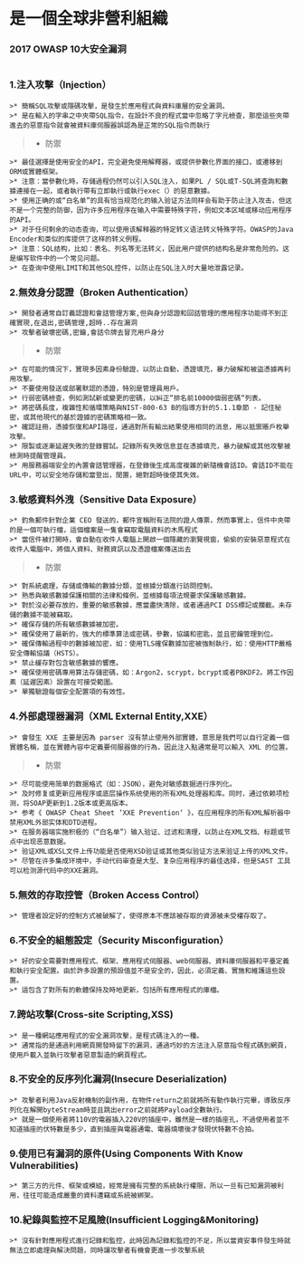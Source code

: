 # 是一個全球非營利組織

### 2017 OWASP 10大安全漏洞
```
```
### 1.注入攻擊（Injection）
```
>* 簡稱SQL攻擊或隱碼攻擊，是發生於應用程式與資料庫層的安全漏洞。
>* 是在輸入的字串之中夾帶SQL指令，在設計不良的程式當中忽略了字元檢查，那麼這些夾帶進去的惡意指令就會被資料庫伺服器誤認為是正常的SQL指令而執行
```

>* 防禦

```
>* 最佳選擇是使用安全的API，完全避免使用解釋器，或提供參數化界面的接口，或遷移到ORM或實體框架。
>* 注意：當參數化時，存儲過程仍然可以引入SQL注入，如果PL / SQL或T-SQL將查詢和數據連接在一起，或者執行帶有立即執行或執行exec（）的惡意數據。
>* 使用正确的或“白名单”的具有恰当规范化的输入验证方法同样会有助于防止注入攻击，但这不是一个完整的防御，因为许多应用程序在输入中需要特殊字符，例如文本区域或移动应用程序的API。
>* 对于任何剩余的动态查询，可以使用该解释器的特定转义语法转义特殊字符。OWASP的Java Encoder和类似的库提供了这样的转义例程。
>* 注意：SQL结构，比如：表名、列名等无法转义，因此用户提供的结构名是非常危险的。这是编写软件中的一个常见问题。
>* 在查询中使用LIMIT和其他SQL控件，以防止在SQL注入时大量地泄露记录。
```
### 2.無效身分認證（Broken Authentication）
```
>* 開發者通常自訂義認證和會話管理方案,但與身分認證和回話管理的應用程序功能得不到正確實現,在退出,密碼管理,超時..存在漏洞
>* 攻擊者破壞密碼,密鑰,會話令牌去冒充用戶身分
```
>* 防禦

```
>* 在可能的情況下，實現多因素身份驗證，以防止自動，憑證填充，暴力破解和被盜憑據再利用攻擊。
>* 不要使用發送或部署默認的憑證，特別是管理員用戶。
>* 行弱密碼檢查，例如測試新或變更的密碼，以糾正“排名前10000個弱密碼“列表。
>* 將密碼長度，複雜性和循環策略與NIST-800-63 B的指導方針的5.1.1章節 - 記住秘密，或其他現代的基於證據的密碼策略相一致。
>* 確認註冊，憑據恢復和API路徑，通過對所有輸出結果使用相同的消息，用以抵禦賬戶枚舉攻擊。
>* 限製或逐漸延遲失敗的登錄嘗試。記錄所有失敗信息並在憑據填充，暴力破解或其他攻擊被檢測時提醒管理員。
>* 用服務器端安全的內置會話管理器，在登錄後生成高度複雜的新隨機會話ID。會話ID不能在URL中，可以安全地存儲和當登出，閒置，絕對超時後使其失效。
```

### 3.敏感資料外洩（Sensitive Data Exposure）
```
>* 釣魚郵件針對企業 CEO 發送的，郵件宣稱附有法院的證人傳票，然而事實上，信件中夾帶的是一個可執行檔，這個檔案是一隻會竊取電腦資料的木馬程式
>* 當信件被打開時，會自動在收件人電腦上開啟一個隱藏的瀏覽視窗，偷偷的安裝惡意程式在收件人電腦中，將個人資料、財務資訊以及憑證檔案傳送出去
```

>* 防禦

```
>* 對系統處理，存儲或傳輸的數據分類，並根據分類進行訪問控制。
>* 熟悉與敏感數據保護相關的法律和條例，並根據每項法規要求保護敏感數據。
>* 對於沒必要存放的，重要的敏感數據，應當盡快清除，或者通過PCI DSS標記或攔截。未存儲的數據不能被竊取。
>* 確保存儲的所有敏感數據被加密。
>* 確保使用了最新的，強大的標準算法或密碼，參數，協議和密匙，並且密鑰管理到位。
>* 確保傳輸過程中的數據被加密，如：使用TLS確保數據加密被強制執行，如：使用HTTP嚴格安全傳輸協議（HSTS）。
>* 禁止緩存對包含敏感數據的響應。
>* 確保使用密碼專用算法存儲密碼，如：Argon2，scrypt，bcrypt或者PBKDF2。將工作因素（延遲因素）設置在可接受範圍。
>* 單獨驗證每個安全配置項的有效性。
```
### 4.外部處理器漏洞（XML External Entity,XXE）
```
>* 會發生 XXE 主要是因為 parser 沒有禁止使用外部實體，意思是我們可以自行定義一個實體名稱，並在實體內容中定義要伺服器做的行為，因此注入點通常是可以輸入 XML 的位置。
```

>* 防禦

```
>* 尽可能使用简单的数据格式（如：JSON），避免对敏感数据进行序列化。
>* 及时修复或更新应用程序或底层操作系统使用的所有XML处理器和库。同时，通过依赖项检测，将SOAP更新到1.2版本或更高版本。
>* 参考《 OWASP Cheat Sheet ‘XXE Prevention‘ 》，在应用程序的所有XML解析器中禁用XML外部实体和DTD进程。
>* 在服务器端实施积极的（“白名单”）输入验证、过滤和清理，以防止在XML文档、标题或节点中出现恶意数据。
>* 验证XML或XSL文件上传功能是否使用XSD验证或其他类似验证方法来验证上传的XML文件。
>* 尽管在许多集成环境中，手动代码审查是大型、复杂应用程序的最佳选择，但是SAST 工具可以检测源代码中的XXE漏洞。
```

### 5.無效的存取控管（Broken Access Control）
```
>* 管理者設定好的控制方式被破解了，使得原本不應該被存取的資源被未受權存取了。
```
### 6.不安全的組態設定（Security Misconfiguration）
```
>* 好的安全需要對應用程式、框架、應用程式伺服器、web伺服器、資料庫伺服器和平臺定義和執行安全配置。由於許多設置的預設值並不是安全的，因此，必須定義、實施和維護這些設置。
>* 這包含了對所有的軟體保持及時地更新，包括所有應用程式的庫檔。
```
### 7.跨站攻擊(Cross-site Scripting,XSS)
```
>* 是一種網站應用程式的安全漏洞攻擊，是程式碼注入的一種。
>* 通常指的是通過利用網頁開發時留下的漏洞，通過巧妙的方法注入惡意指令程式碼到網頁，使用戶載入並執行攻擊者惡意製造的網頁程式。
```
### 8.不安全的反序列化漏洞(Insecure Deserialization)
```
>* 攻擊者利用Java反射機制的副作用，在物件return之前就將所有動作執行完畢，導致反序列化在解開byteStream時並且跳出error之前就將Payload全數執行。
>* 就是一個使用者將110V的電器插入220V的插座中，雖然是一樣的插座孔，不過使用者並不知道插座的伏特數是多少，直到插座與電器通電、電器燒壞後才發現伏特數不合拍。
```
### 9.使用已有漏洞的原件(Using Components With Know Vulnerabilities)
```
>* 第三方的元件、框架或模組，經常是擁有完整的系統執行權限，所以一旦有已知漏洞被利用，往往可能造成嚴重的資料遭竊或系統被綁架。
```
### 10.紀錄與監控不足風險(Insufficient Logging&Monitoring)
```
>* 沒有針對應用程式進行記錄和監控，此時因為記錄和監控的不足，所以當資安事件發生時就無法立即處理與解決問題，同時讓攻擊者有機會更進一步攻擊系統
```
